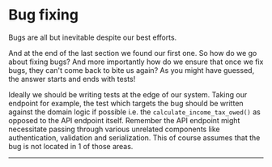 # Bug fixing

Bugs are all but inevitable despite our best efforts.

And at the end of the last section we found our first one. So how do we go about fixing bugs? And more importantly how do we ensure that once we fix bugs, they can't come back to bite us again? As you might have guessed, the answer starts and ends with tests!&#x20;

Ideally we should be writing tests at the edge of our system. Taking our endpoint for example, the test which targets the bug should be written against the domain logic if possible i.e. the `calculate_income_tax_owed()` as opposed to the API endpoint itself. Remember the API endpoint might necessitate passing through various unrelated components like authentication, validation and serialization. This of course assumes that the bug is not located in 1 of those areas.



***

